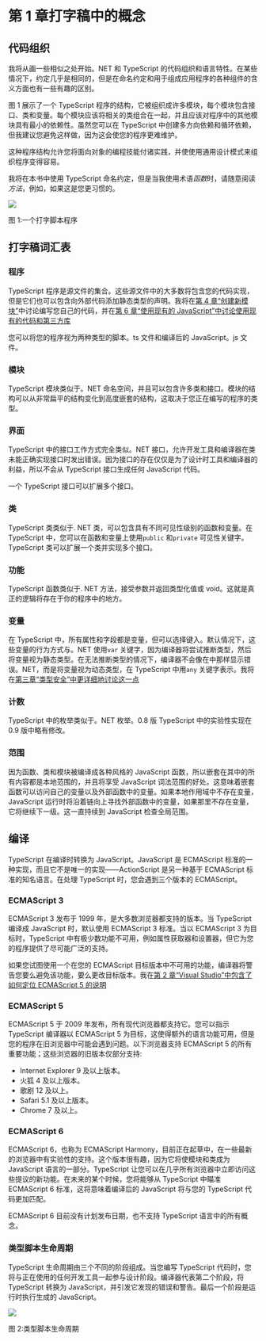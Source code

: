 # 第 1 章打字稿中的概念

## 代码组织

我将从画一些相似之处开始。NET 和 TypeScript 的代码组织和语言特性。在某些情况下，约定几乎是相同的，但是在命名约定和用于组成应用程序的各种组件的含义方面也有一些有趣的区别。

图 1 展示了一个 TypeScript 程序的结构，它被组织成许多模块，每个模块包含接口、类和变量。每个模块应该将相关的类组合在一起，并且应该对程序中的其他模块具有最小的依赖性。虽然您可以在 TypeScript 中创建多方向依赖和循环依赖，但我建议您避免这样做，因为这会使您的程序更难维护。

这种程序结构允许您将面向对象的编程技能付诸实践，并使使用通用设计模式来组织程序变得容易。

我将在本书中使用 TypeScript 命名约定，但是当我使用术语*函数*时，请随意阅读*方法*，例如，如果这是您更习惯的。

![](../Images/image002.png)

图 1:一个打字脚本程序

## 打字稿词汇表

### 程序

TypeScript 程序是源文件的集合。这些源文件中的大多数将包含您的代码实现，但是它们也可以包含向外部代码添加静态类型的声明。我将在[第 4 章“创建新模块”](04.html#sigil_toc_id_43)中讨论编写您自己的代码，并在[第 6 章“使用现有的 JavaScript”中讨论使用现有的代码和第三方库](06.html#sigil_toc_id_82)

您可以将您的程序视为两种类型的脚本。ts 文件和编译后的 JavaScript。js 文件。

### 模块

TypeScript 模块类似于。NET 命名空间，并且可以包含许多类和接口。模块的结构可以从非常扁平的结构变化到高度嵌套的结构，这取决于您正在编写的程序的类型。

### 界面

TypeScript 中的接口工作方式完全类似。NET 接口，允许开发工具和编译器在类未能正确实现接口时发出错误。因为接口的存在仅仅是为了设计时工具和编译器的利益，所以不会从 TypeScript 接口生成任何 JavaScript 代码。

一个 TypeScript 接口可以扩展多个接口。

### 类

TypeScript 类类似于. NET 类，可以包含具有不同可见性级别的函数和变量。在 TypeScript 中，您可以在函数和变量上使用``public`` 和``private`` 可见性关键字。TypeScript 类可以扩展一个类并实现多个接口。

### 功能

TypeScript 函数类似于. NET 方法，接受参数并返回类型化值或 void。这就是真正的逻辑将存在于你的程序中的地方。

### 变量

在 TypeScript 中，所有属性和字段都是变量，但可以选择键入。默认情况下，这些变量的行为方式与。NET 使用``var`` 关键字，因为编译器将尝试推断类型，然后将变量视为静态类型。在无法推断类型的情况下，编译器不会像在中那样显示错误。NET，而是将变量视为动态类型，在 TypeScript 中用``any`` 关键字表示。我将在[第三章“类型安全”中更详细地讨论这一点](03.html#sigil_toc_id_18)

### 计数

TypeScript 中的枚举类似于。NET 枚举。0.8 版 TypeScript 中的实验性实现在 0.9 版中略有修改。

### 范围

因为函数、类和模块被编译成各种风格的 JavaScript 函数，所以嵌套在其中的所有内容都是本地范围的，并且将享受 JavaScript 词法范围的好处。这意味着嵌套函数可以访问自己的变量以及外部函数中的变量。如果本地作用域中不存在变量，JavaScript 运行时将沿着链向上寻找外部函数中的变量，如果那里不存在变量，它将继续下一级。这一直持续到 JavaScript 检查全局范围。

## 编译

TypeScript 在编译时转换为 JavaScript。JavaScript 是 ECMAScript 标准的一种实现，而且它不是唯一的实现——ActionScript 是另一种基于 ECMAScript 标准的知名语言。在处理 TypeScript 时，您会遇到三个版本的 ECMAScript。

### ECMAScript 3

ECMAScript 3 发布于 1999 年，是大多数浏览器都支持的版本。当 TypeScript 编译成 JavaScript 时，默认使用 ECMAScript 3 标准。当以 ECMAScript 3 为目标时，TypeScript 中有极少数功能不可用，例如属性获取器和设置器，但它为您的程序提供了尽可能广泛的支持。

如果您试图使用一个在您的 ECMAScript 目标版本中不可用的功能，编译器将警告您要么避免该功能，要么更改目标版本。我在[第 2 章“Visual Studio”中包含了如何定位 ECMAScript 5 的说明](02.html#sigil_toc_id_13)

### ECMAScript 5

ECMAScript 5 于 2009 年发布，所有现代浏览器都支持它。您可以指示 TypeScript 编译器以 ECMAScript 5 为目标，这使得额外的语言功能可用，但是您的程序在旧浏览器中可能会遇到问题。以下浏览器支持 ECMAScript 5 的所有重要功能；这些浏览器的旧版本仅部分支持:

*   Internet Explorer 9 及以上版本。
*   火狐 4 及以上版本。
*   歌剧 12 及以上。
*   Safari 5.1 及以上版本。
*   Chrome 7 及以上。

### ECMAScript 6

ECMAScript 6，也称为 ECMAScript Harmony，目前正在起草中，在一些最新的浏览器中有实验性的支持。这个版本很有趣，因为它将使模块和类成为 JavaScript 语言的一部分。TypeScript 让您可以在几乎所有浏览器中立即访问这些提议的新功能。在未来的某个时候，您将能够从 TypeScript 中瞄准 ECMAScript 6 标准，这将意味着编译后的 JavaScript 将与您的 TypeScript 代码更加匹配。

ECMAScript 6 目前没有计划发布日期，也不支持 TypeScript 语言中的所有概念。

### 类型脚本生命周期

TypeScript 生命周期由三个不同的阶段组成。当您编写 TypeScript 代码时，您将与正在使用的任何开发工具一起参与设计阶段。编译器代表第二个阶段，将 TypeScript 转换为 JavaScript，并引发它发现的错误和警告。最后一个阶段是运行时执行生成的 JavaScript。

![](../Images/image003.png)

图 2:类型脚本生命周期